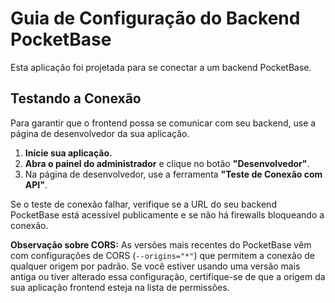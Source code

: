 # Guia de Configuração do Backend PocketBase

Esta aplicação foi projetada para se conectar a um backend PocketBase.

## Testando a Conexão

Para garantir que o frontend possa se comunicar com seu backend, use a página de desenvolvedor da sua aplicação.

1.  **Inicie sua aplicação.**
2.  **Abra o painel do administrador** e clique no botão **"Desenvolvedor"**.
3.  Na página de desenvolvedor, use a ferramenta **"Teste de Conexão com API"**.

Se o teste de conexão falhar, verifique se a URL do seu backend PocketBase está acessível publicamente e se não há firewalls bloqueando a conexão.

**Observação sobre CORS:** As versões mais recentes do PocketBase vêm com configurações de CORS (`--origins="*"`) que permitem a conexão de qualquer origem por padrão. Se você estiver usando uma versão mais antiga ou tiver alterado essa configuração, certifique-se de que a origem da sua aplicação frontend esteja na lista de permissões.
